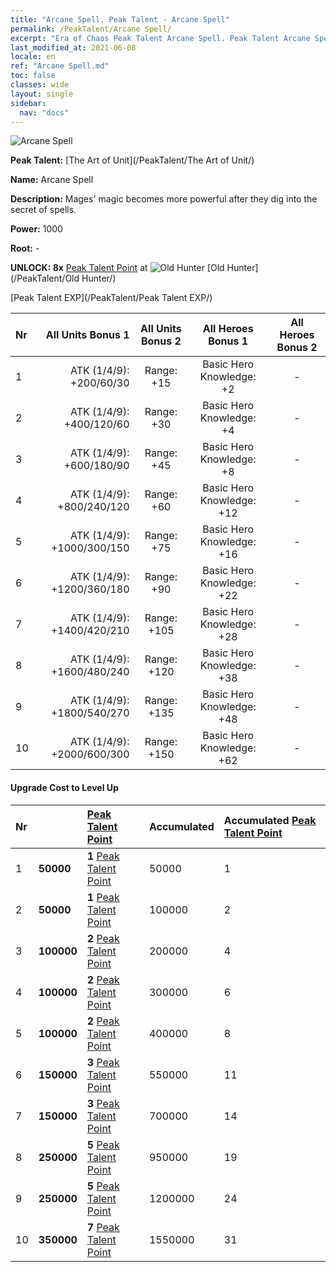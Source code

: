 ```yaml
---
title: "Arcane Spell. Peak Talent - Arcane Spell"
permalink: /PeakTalent/Arcane Spell/
excerpt: "Era of Chaos Peak Talent Arcane Spell. Peak Talent Arcane Spell. Arcane Spell"
last_modified_at: 2021-06-08
locale: en
ref: "Arcane Spell.md"
toc: false
classes: wide
layout: single
sidebar:
  nav: "docs"
---
```


  ![Arcane Spell](/images/pt/talent_2011.png)

  **Peak Talent:** [The Art of Unit](/PeakTalent/The Art of Unit/)

  **Name:** Arcane Spell

  **Description:** Mages' magic becomes more powerful after they dig into the secret of spells.

  **Power:** 1000

  **Root:** -

  **UNLOCK: 8x** [Peak Talent Point](/Items/con_934/) at ![Old Hunter](/images/pt/talent_2010.png) [Old Hunter](/PeakTalent/Old Hunter/)

  [Peak Talent EXP](/PeakTalent/Peak Talent EXP/)

  | Nr | All Units Bonus 1 | All Units Bonus 2 | All Heroes Bonus 1 | All Heroes Bonus 2 |
  |:---|--------------:|:-------------:|:-------------:|:-------------:|
  | 1 | ATK (1/4/9): +200/60/30 | Range: +15 | Basic Hero Knowledge: +2 | - |
  | 2 | ATK (1/4/9): +400/120/60 | Range: +30 | Basic Hero Knowledge: +4 | - |
  | 3 | ATK (1/4/9): +600/180/90 | Range: +45 | Basic Hero Knowledge: +8 | - |
  | 4 | ATK (1/4/9): +800/240/120 | Range: +60 | Basic Hero Knowledge: +12 | - |
  | 5 | ATK (1/4/9): +1000/300/150 | Range: +75 | Basic Hero Knowledge: +16 | - |
  | 6 | ATK (1/4/9): +1200/360/180 | Range: +90 | Basic Hero Knowledge: +22 | - |
  | 7 | ATK (1/4/9): +1400/420/210 | Range: +105 | Basic Hero Knowledge: +28 | - |
  | 8 | ATK (1/4/9): +1600/480/240 | Range: +120 | Basic Hero Knowledge: +38 | - |
  | 9 | ATK (1/4/9): +1800/540/270 | Range: +135 | Basic Hero Knowledge: +48 | - |
  | 10 | ATK (1/4/9): +2000/600/300 | Range: +150 | Basic Hero Knowledge: +62 | - |


#### Upgrade Cost to Level Up

  | Nr | <i class="fas fa-coins"/> | [Peak Talent Point](/Items/con_934/) | Accumulated <i class="fas fa-coins"/> | Accumulated [Peak Talent Point](/Items/con_934/) |
  |:---|:--------------|:-------------|:-------------|:-------------|
  | 1 | **50000** | **1** [Peak Talent Point](/Items/con_934/) | 50000 | 1 |
  | 2 | **50000** | **1** [Peak Talent Point](/Items/con_934/) | 100000 | 2 |
  | 3 | **100000** | **2** [Peak Talent Point](/Items/con_934/) | 200000 | 4 |
  | 4 | **100000** | **2** [Peak Talent Point](/Items/con_934/) | 300000 | 6 |
  | 5 | **100000** | **2** [Peak Talent Point](/Items/con_934/) | 400000 | 8 |
  | 6 | **150000** | **3** [Peak Talent Point](/Items/con_934/) | 550000 | 11 |
  | 7 | **150000** | **3** [Peak Talent Point](/Items/con_934/) | 700000 | 14 |
  | 8 | **250000** | **5** [Peak Talent Point](/Items/con_934/) | 950000 | 19 |
  | 9 | **250000** | **5** [Peak Talent Point](/Items/con_934/) | 1200000 | 24 |
  | 10 | **350000** | **7** [Peak Talent Point](/Items/con_934/) | 1550000 | 31 |

